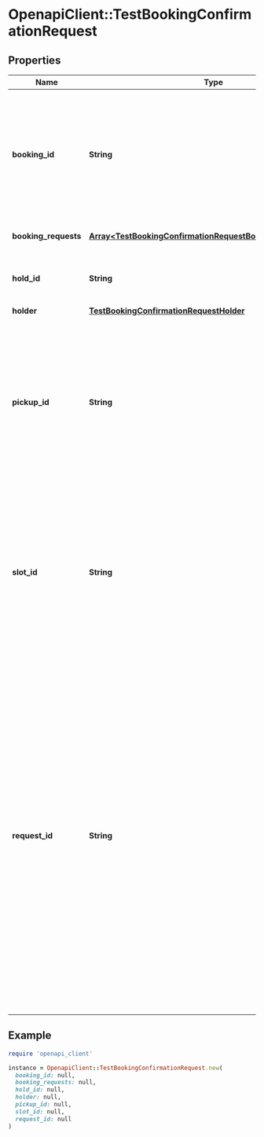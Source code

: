 # OpenapiClient::TestBookingConfirmationRequest

## Properties

| Name | Type | Description | Notes |
| ---- | ---- | ----------- | ----- |
| **booking_id** | **String** | A randomly-generated UUID. The same &#x60;booking_id&#x60; value must be used when testing the booking cancellation webhook. |  |
| **booking_requests** | [**Array&lt;TestBookingConfirmationRequestBookingRequestsInner&gt;**](TestBookingConfirmationRequestBookingRequestsInner.md) | An array of items for the booking. |  |
| **hold_id** | **String** | The ID of the sandbox hold availability request. |  |
| **holder** | [**TestBookingConfirmationRequestHolder**](TestBookingConfirmationRequestHolder.md) |  |  |
| **pickup_id** | **String** | The ID of an existing sandbox pickup, if any.  Note that the location of this property differs from its location in the confirmation request sent to your webhook service.  | [optional] |
| **slot_id** | **String** | The ID of an existing sandbox availability slot.  Note that the location of this property differs from its location in the confirmation request sent to your webhook service.  |  |
| **request_id** | **String** | In production this property reflects PORTA&#39;s own ID for the item in the webhook request. Here, it can be a randomly-generated UUID. The same &#x60;request_id&#x60; value will appear in the request sent to the webhook service.  Note that the location of this property differs from its location in the confirmation request sent to your webhook service.  |  |

## Example

```ruby
require 'openapi_client'

instance = OpenapiClient::TestBookingConfirmationRequest.new(
  booking_id: null,
  booking_requests: null,
  hold_id: null,
  holder: null,
  pickup_id: null,
  slot_id: null,
  request_id: null
)
```


